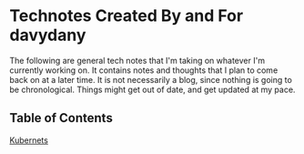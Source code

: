 # Technotes Created By and For davydany

The following are general tech notes that I'm taking on whatever I'm currently working on.
It contains notes and thoughts that I plan to come back on at a later time. It is not necessarily
a blog, since nothing is going to be chronological. Things might get out of date, and get updated 
at my pace.

## Table of Contents

[Kubernets](./kubernetes/README.md)
